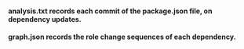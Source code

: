 #### analysis.txt records each commit of the package.json file, on dependency updates.


#### graph.json records the role change sequences of each dependency.
